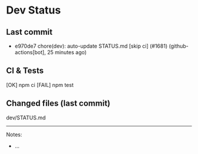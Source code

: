 # Dev Status

## Last commit
- e970de7 chore(dev): auto-update STATUS.md [skip ci] (#1681) (github-actions[bot], 25 minutes ago)
## CI & Tests
[OK] npm ci
[FAIL] npm test

## Changed files (last commit)
dev/STATUS.md

---
Notes:
- ...
